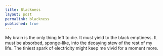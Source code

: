 ```yaml
---
title: Blackness
layout: post
permalink: blackness
published: true
---
```

My brain is the only thing left to die.
It must yield to the black emptiness.
It must be absorbed, sponge-like, into the
decaying stew of the rest of my life.
The tiniest spark of electricity might keep me
vivid for a moment more.